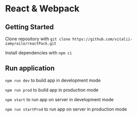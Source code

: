 # React & Webpack

<h2>Getting Started</h2>

<p>Clone repository with <code>git clone https://github.com/vitalii-zamyrailo/reactPack.git</code></p>
<p>Install dependencies with <code>npm ci</code></p>

<h2>Run application</h2>

<p><code>npm run dev</code> to build app in development mode</p>
<p><code>npm run prod</code> to build app in production mode</p>
<p><code>npm start</code> to run app on server in development mode</p>
<p><code>npm run startProd</code> to run app on server in production mode</p>
